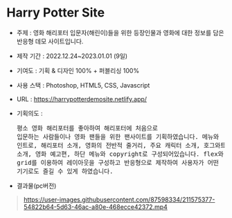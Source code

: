 # Harry Potter Site

* 주제 : 영화 해리포터 입문자(해린이)들을 위한 등장인물과 영화에 대한 정보를 담은 반응형 데모 사이트입니다.
* 제작 기간 : 2022.12.24~2023.01.01 (9일)
* 기여도 : 기획 & 디자인 100% + 퍼블리싱 100%
* 사용 스택 : Photoshop, HTML5, CSS, Javascript
* URL : https://harrypotterdemosite.netlify.app/
* 기획의도 : <pre>평소 영화 해리포터를 좋아하여 해리포터에 처음으로 입문하는 사람들이나 영화 팬들을 위한 팬사이트를 기획하였습니다.
             메뉴와 인트로, 해리포터 소개, 영화의 전반적 줄거리, 주요 캐릭터 소개, 호그와트 소개, 영화 예고편, 하단 메뉴와 copyright로 구성되어있습니다.
             flex와 grid를 이용하여 레이아웃을 구성하고 반응형으로 제작하여 사용자가 어떤 기기로도 즐길 수 있게 하였습니다.
            </pre>

* 결과물(pc버전)
 > https://user-images.githubusercontent.com/87598334/211575377-54822b64-5d63-46ac-a80e-468ecce42372.mp4
